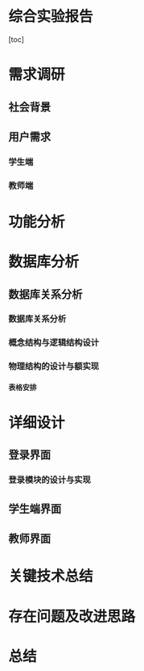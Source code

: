  

# 综合实验报告

[toc]

# 需求调研

## 社会背景

## 用户需求

### 学生端

### 教师端

# 功能分析

# 数据库分析

## 数据库关系分析

### 数据库关系分析

### 概念结构与逻辑结构设计

### 物理结构的设计与额实现

#### 表格安排



# 详细设计

## 登录界面

### 登录模块的设计与实现



## 学生端界面

## 教师界面

# 关键技术总结

# 存在问题及改进思路

# 总结

